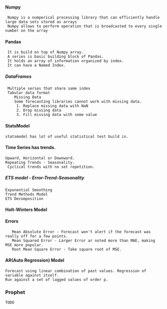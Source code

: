 #### Numpy  
     Numpy is a numperical processing library that can efficiently handle large data sets stored as arrays  
     Numpy allows to perform operation that is broadcasted to every single number on the array
     
#### Pandas  
     It is build on top of Numpy array.  
     A series is basic building block of Pandas.    
     It holds an array of information organized by index.    
     It can have a Named Index.
           
##### DataFrames  
     Multiple series that share same index  
     Tabular data format  
        Missing Data  
        Some forecasting libraries cannot work with missing data.     
         1. Replace missing data with NaN  
         2. Drop missing data  
         3. Fill missing data with some value  

#### StatsModel  
    statsmodel has lot of useful statistical test build in.  

#### Time Series has trends.  
    Upward, Horizontal or Downward.  
    Repeating Trends - Seasonality.  
     Cyclical trends with no set repetition.  

##### ETS model - Error-Trend-Seasonality    
    Exponential Smoothing  
    Trend Methods Model  
    ETS Decomposition
      
#### Holt-Winters Model

#### Errors  
       Mean Absolute Error - Forecast won't alert if the forecast was really off for a few points.
       Mean Squared Error - Larger Error ar noted more than MAE, making MSE more popular.   
       Root Mean Square Error - Take square root of MSE.  

#### AR(Auto Regression) Model  
    Forecast using linear combination of past values. Regression of variable against itself.  
    Run against a set of lagged values of order p.  

### Prophet
    TODO    
    